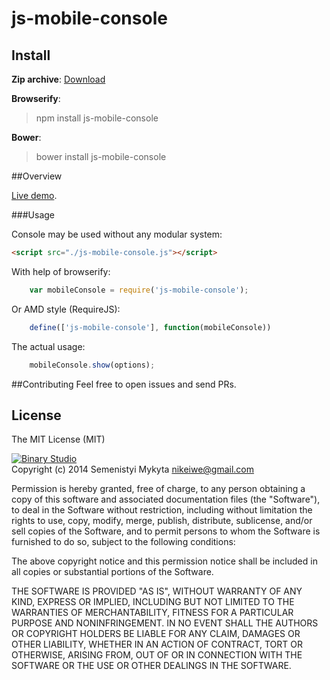 js-mobile-console
=====


## Install
**Zip archive**:
[Download](https://github.com/msemenistyi/js-mobile-console/archive/master.zip)

**Browserify**:
> npm install js-mobile-console

**Bower**:
> bower install js-mobile-console

##Overview

[Live demo](http://msemenistyi.github.io/js-mobile-console/).

###Usage

Console may be used without any modular system:
```html
<script src="./js-mobile-console.js"></script>
```

With help of browserify:
```js
	var mobileConsole = require('js-mobile-console');
```

Or AMD style (RequireJS): 
```js
	define(['js-mobile-console'], function(mobileConsole))
```

The actual usage:
```js
	mobileConsole.show(options);
```

##Contributing
Feel free to open issues and send PRs. 

## License

The MIT License (MIT)

[![Binary Studio](http://www.binary-studio.com/images/logo.gif)](http://binary-studio.com)  
Copyright (c) 2014 Semenistyi Mykyta nikeiwe@gmail.com

Permission is hereby granted, free of charge, to any person obtaining a copy
of this software and associated documentation files (the "Software"), to deal
in the Software without restriction, including without limitation the rights
to use, copy, modify, merge, publish, distribute, sublicense, and/or sell
copies of the Software, and to permit persons to whom the Software is
furnished to do so, subject to the following conditions:

The above copyright notice and this permission notice shall be included in
all copies or substantial portions of the Software.

THE SOFTWARE IS PROVIDED "AS IS", WITHOUT WARRANTY OF ANY KIND, EXPRESS OR
IMPLIED, INCLUDING BUT NOT LIMITED TO THE WARRANTIES OF MERCHANTABILITY,
FITNESS FOR A PARTICULAR PURPOSE AND NONINFRINGEMENT. IN NO EVENT SHALL THE
AUTHORS OR COPYRIGHT HOLDERS BE LIABLE FOR ANY CLAIM, DAMAGES OR OTHER
LIABILITY, WHETHER IN AN ACTION OF CONTRACT, TORT OR OTHERWISE, ARISING FROM,
OUT OF OR IN CONNECTION WITH THE SOFTWARE OR THE USE OR OTHER DEALINGS IN
THE SOFTWARE.
